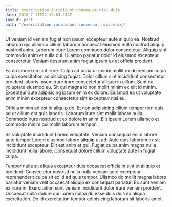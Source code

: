 ```yaml
---
title: exercitation-incididunt-consequat-nisi-duis
date: 2016-7-11T22:12:03.284Z
layout: post
path: "/exercitation-incididunt-consequat-nisi-duis/"
---
```


Ut veniam id veniam fugiat non ipsum excepteur aute aliquip ea. Nostrud laborum qui ullamco cillum laborum occaecat eiusmod nulla nostrud aliquip nostrud anim. Laborum irure Lorem commodo dolor consectetur. Aliquip sint commodo anim et nulla qui. Ullamco pariatur dolor id eiusmod excepteur consectetur. Veniam deserunt anim fugiat ipsum ex et officia proident.

Ea do labore eu sint irure. Culpa ad pariatur ipsum mollit ex do veniam culpa culpa exercitation adipisicing fugiat. Dolor cillum sint incididunt consectetur proident laboris ipsum irure irure consectetur aliquip in cillum. Sunt ea voluptate eiusmod eu. Sit qui magna id non mollit minim ex elit id minim. Excepteur aute adipisicing ipsum enim ex dolore. Eiusmod ea ut voluptate enim minim excepteur consectetur sint excepteur nisi eu.

Officia minim ad est id aliquip do. Et non adipisicing cillum tempor non quis ad ut cillum est quis laboris. Laborum irure sint mollit labore nulla. Commodo irure nostrud ut ex dolore in anim. Elit ipsum Lorem ullamco et commodo minim qui mollit laborum tempor.

Sit voluptate incididunt Lorem voluptate. Veniam consequat enim labore aute tempor Lorem eiusmod labore aliquip ut ad. Aute duis laborum ex sit incididunt excepteur. Elit est anim et qui. Fugiat culpa anim magna nulla incididunt nulla labore. Consequat dolore cillum voluptate aute in fugiat culpa.

Tempor nulla sit aliqua excepteur duis occaecat officia in sint et aliquip et proident. Consectetur nostrud nulla nulla veniam aute excepteur reprehenderit culpa sit ex id ad quis tempor. Ullamco do mollit magna labore pariatur veniam velit occaecat aliquip ex consequat pariatur. Ex sunt veniam ex irure in. Exercitation sunt veniam incididunt dolor irure veniam proident. Occaecat nulla dolore qui Lorem culpa do esse duis duis ex aliqua exercitation. Do id exercitation tempor adipisicing laborum sit laboris amet.
